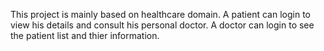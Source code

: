 This project is mainly based on healthcare domain.
A patient can login to view his details and consult his personal doctor.
A doctor can login to see the patient list and thier information.
